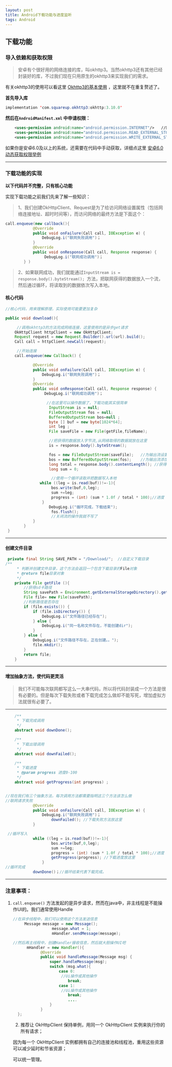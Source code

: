 ```yaml
---
layout: post
title: Android下载功能与进度监听
tags: Android   
---
```


## 下载功能

### 导入依赖和获取权限



> 安卓有个很好用的网络连接的库，叫okhttp3。当然okhttp3还有其他已经封装好的库，不过我们现在只用原生的okhttp3来实现我们的需求。

有关okhttp3的使用可以看这里  [Okhttp3的基本使用](./okhttp3)  ，这里就不在重复赘述了。

**首先导入库**

~~~java
implementation 'com.squareup.okhttp3:okhttp:3.10.0'
~~~

**然后在`AndroidManifest.xml` 中申请权限：**

~~~xml
	<uses-permission android:name="android.permission.INTERNET"/>	//网络权限
    <uses-permission android:name="android.permission.READ_EXTERNAL_STORAGE"/>	//读取文件权限
    <uses-permission android:name="android.permission.WRITE_EXTERNAL_STORAGE"/>	//写入文件权限
~~~

如果你是安卓6.0及以上的系统，还需要在代码中手动获取，详细点这里 [安卓6.0动态获取权限举例](./android6.0)

---



### 下载功能的实现

**以下代码并不完整，只有核心功能**

实现下载功能之前我们先来了解一些知识：



> 1、我们创建OkHttpClient、Request是为了给访问网络设置属性（包括网络连接地址、超时时间等），而访问网络的最终方法是下面这个：



~~~java
call.enqueue(new callback(){
         	@Override
            public void onFailure(Call call, IOException e) {
                DebugLog.i("联网失败调用")；
            }
            @Override
            public void onResponse(Call call, Response response) {
                 DebugLog.i("联网成功调用")；
		} )
~~~

> 2、如果联网成功，我们就能通过`InputStream is = response.body().byteStream(); `方法，把联网获得的数据放入一个流，然后通过循环，将读取到的数据依次写入本地。

#### **核心代码**

```java
//核心代码，用来理解原理，实际使用可能要更加复杂

public void download(){

     //调用okhttp3的方法完成网络连接，这里使用的是异步get请求
	OkHttpClient httpClient = new OkHttpClient;
    Request request = new Request.Builder().url(url).build();
    Call call = httpClient.newCall(request);

     //开始连接
    call.enqueue(new Callback() {

         	@Override
            public void onFailure(Call call, IOException e) {
                DebugLog.i("联网失败调用")；
            }
            @Override
            public void onResponse(Call call, Response response) {
                 DebugLog.i("联网成功调用")；

                  //在这里可以操作数据了，下载功能其实很简单
                   InputStream is = null;
                   FileOutputStream fos = null;
                   BufferedOutputStream bos=null ;
                   byte [] buf = new byte[1024*64];
                   int leg ;
                   File saveFile = new File(getFile,fileName);

                   //把获得的数据放入字节流,从网络取得的数据就放在这里
                   is = response.body().byteStream();

                   fos = new FileOutputStream(saveFile);   //为输出流设置路径(saveFile)
                   bos = new BufferedOutputStream(fos);    //为输出流添加缓冲流（加速）
                   long total = response.body().contentLength(); //获得文件长度
                   long sum = 0;

                    //使用一个循环读取并把数据写入本地
               while ((leg = is.read(buf))!=-1){
                    bos.write(buf,0,leg);
                    sum +=leg;
                    progress = (int) (sum * 1.0f / total * 100);//进度
                }
				   DebugLog.i("循环完成，下载结束");
                    fos.flush();         
               		//关闭流的操作我就不写了
    		}
        }
 }                 
```

---

#### 创建文件目录

~~~java
 private final String SAVE_PATH = "/Download/";  //自定义下载目录
/**
     * 判断并创建文件目录，这个方法会返回一个包含下载目录的File对象
     * @return file目录对象
     */
    private File getFile (){
        //获得sd卡路径
        String savePath = Environment.getExternalStorageDirectory().getPath()+SAVE_PATH;
        File file= new File(savePath);
        //判断路径是否存在
        if (file.exists()) {
            if (file.isDirectory()) {
                DebugLog.i("文件路径已经存在");
            } else {
                DebugLog.i("同一名称文件存在，不能创建dir");
            }
        } else {
            DebugLog.i("文件路径不存在，正在创建。。");
            file.mkdir();
        }
        return file;
    }
~~~



---

#### 增加抽象方法，使代码更灵活

> 我们不可能每次联网都写这么一大串代码，所以将代码封装成一个方法是很有必要的。但是每次下载失败或者下载完成怎么做却不能写死，增加虚拟方法就很有必要了。

---



~~~java
 	/**
     * 下载完成调用
     */
    abstract void downDone();

    /**
     * 下载出错调用
     */
    abstract void downFailed();

    /**
     * 下载进度
     * @param progress 进度0-100
     */
    abstract void getProgress(int progress) ;


//现在我们有三个抽象方法，每次调用方法都需要指明这三个方法该怎么做
//联网请求失败
  	        @Override
            public void onFailure(Call call, IOException e) {
                DebugLog.i("联网失败调用")；
                    downFailed(); //下载失败方法放这里
            }

 //循环写入
 			while ((leg = is.read(buf))!=-1){
                    bos.write(buf,0,leg);
                    sum +=leg;
                    progress = (int) (sum * 1.0f / total * 100);//进度
                	getProgress(progress); //下载进度放这里
                }
//循环完成
			downDone()；//循环结束代表下载完成。
~~~



---

### 注意事项：

1. `call.enqueue()` 方法发起的是异步请求，然而在java中，非主线程是不能操作UI的。我们通常使用Handle

   ~~~java
   //在异步线程中，我们可以使用这个方法发送信息
   		Message message = new Message();
                    message.what = 1;
                    mHandler.sendMessage(message);
   ~~~

   ~~~java
   //然后再主线程中，创建Handler接收信息，然后就大胆操作UI吧
         mHandler = new Handler(){
               @Override
               public void handleMessage(Message msg) {
                   super.handleMessage(msg);
                   switch (msg.what){
                       case 0:
                        //Ui操作或其他操作
                           break;
                       case 1:
                        //Ui操作或其他操作
                           break;
                           ....
                   }
               }
     };
   ~~~

   2.  推荐让 OkHttpClient 保持单例，用同一个 OkHttpClient 实例来执行你的所有请求；

      因为每一个 OkHttpClient 实例都拥有自己的连接池和线程池，重用这些资源可以减少延时和节省资源；

      可以统一管理。
